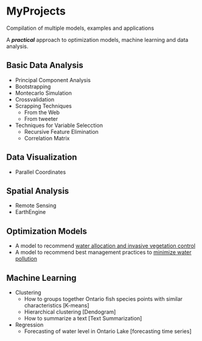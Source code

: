 # MyProjects
Compilation of multiple models, examples and applications

A <i><b>practical</b></i> approach to optimization models, machine learning and data analysis.

[water allocation and invasive vegetation control]: https://github.com/alminagorta/Systems-model-in-Wetlands-to-Allocate-water-and-Manage-Plant-Spread

[minimize water pollution]: https://github.com/alminagorta/SimpleOptimizationModel

## Basic Data Analysis
* Principal Component Analysis
* Bootstrapping
* Montecarlo Simulation
* Crossvalidation
* Scrapping Techniques
  * From the Web
  * From tweeter  
* Techniques for Variable Selecction
  * Recursive Feature Elimination
  * Correlation Matrix
## Data Visualization
* Parallel Coordinates
## Spatial Analysis
* Remote Sensing
* EarthEngine
## Optimization Models
* A model to recommend [water allocation and invasive vegetation control]
* A model to recommend best management practices to [minimize water pollution]
## Machine Learning
* Clustering
  * How to groups together Ontario fish species points with similar characteristics [K-means]
  * Hierarchical clustering [Dendogram]
  * How to summarize a text [Text Summarization]
* Regression
  * Forecasting of water level in Ontario Lake [forecasting time series]
